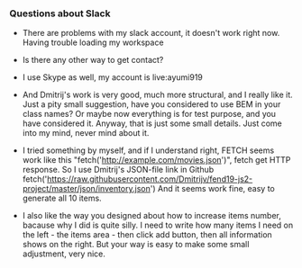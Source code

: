 ### Questions about Slack
- There are problems with my slack account, it doesn't work right now. Having trouble loading my workspace

- Is there any other way to get contact?

- I use Skype as well, my account is live:ayumi919

- And Dmitrij's work is very good, much more structural, and I really like it. Just a pity small suggestion, have you considered to use BEM in your class names? Or maybe now everything is for test purpose, and you have considered it. Anyway, that is just some small details. Just come into my mind, never mind about it.

- I tried something by myself, and if I understand right, FETCH seems work like this "fetch('http://example.com/movies.json')", fetch get HTTP response. So I use Dmitrij's JSON-file link in Github  
fetch('https://raw.githubusercontent.com/Dmitrijv/fend19-js2-project/master/json/inventory.json')
And it seems work fine, easy to generate all 10 items.

- I also like the way you designed about how to increase items number, bacause why I did is quite silly. I need to write how many items I need on the left - the items area - then click add button, then all information shows on the right. But your way is easy to make some small adjustment, very nice.
